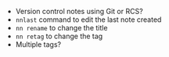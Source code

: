 -   Version control notes using Git or RCS?
-   `nnlast` command to edit the last note created
-   `nn rename` to change the title
-   `nn retag` to change the tag
-   Multiple tags?

